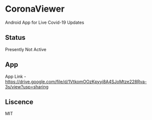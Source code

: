 # CoronaViewer
  Android App for Live Covid-19 Updates
  
## Status
  Presently Not Active
  
## App
  App Link - https://drive.google.com/file/d/1VtkomOOzKpyyi8A4SJoMtze228Rva-3s/view?usp=sharing

## Liscence
  MIT
